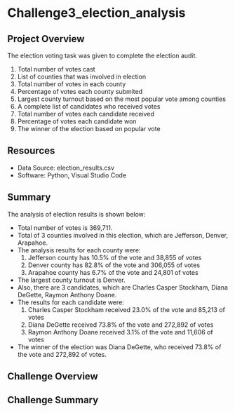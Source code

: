 # Challenge3_election_analysis

## Project Overview
The election voting task was given to complete the election audit.

1. Total number of votes cast
2. List of counties that was involved in election
3. Total number of votes in each county
4. Percentage of votes each county submited
5. Largest county turnout based on the most popular vote among counties
6. A complete list of candidates who received votes
7. Total number of votes each candidate received
8. Percentage of votes each candidate won
9. The winner of the election based on popular vote

## Resources
- Data Source: election_results.csv
- Software: Python, Visual Studio Code

## Summary
The analysis of election results is shown below:
* Total number of votes is 369,711.
* Total of 3 counties involved in this election, which are Jefferson, Denver, Arapahoe.
* The analysis results for each county were:
  1. Jefferson county has 10.5% of the vote and 38,855 of votes
  2. Denver county has 82.8% of the vote and 306,055 of votes
  3. Arapahoe county has 6.7% of the vote and 24,801 of votes
* The largest county turnout is Denver.
* Also, there are 3 candidates, which are Charles Casper Stockham, Diana DeGette, Raymon Anthony Doane.
* The results for each candidate were:
  1. Charles Casper Stockham received 23.0% of the vote and 85,213 of votes
  2. Diana DeGette received 73.8% of the vote and 272,892 of votes
  3. Raymon Anthony Doane received 3.1% of the vote and 11,606 of votes
* The winner of the election was Diana DeGette, who received 73.8% of the vote and 272,892 of votes.

## Challenge Overview

## Challenge Summary

